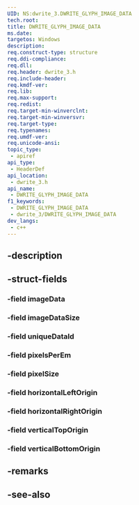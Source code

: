 ```yaml
---
UID: NS:dwrite_3.DWRITE_GLYPH_IMAGE_DATA
tech.root: 
title: DWRITE_GLYPH_IMAGE_DATA
ms.date: 
targetos: Windows
description: 
req.construct-type: structure
req.ddi-compliance: 
req.dll: 
req.header: dwrite_3.h
req.include-header: 
req.kmdf-ver: 
req.lib: 
req.max-support: 
req.redist: 
req.target-min-winverclnt: 
req.target-min-winversvr: 
req.target-type: 
req.typenames: 
req.umdf-ver: 
req.unicode-ansi: 
topic_type:
 - apiref
api_type:
 - HeaderDef
api_location:
 - dwrite_3.h
api_name:
 - DWRITE_GLYPH_IMAGE_DATA
f1_keywords:
 - DWRITE_GLYPH_IMAGE_DATA
 - dwrite_3/DWRITE_GLYPH_IMAGE_DATA
dev_langs:
 - c++
---
```


## -description

## -struct-fields

### -field imageData

### -field imageDataSize

### -field uniqueDataId

### -field pixelsPerEm

### -field pixelSize

### -field horizontalLeftOrigin

### -field horizontalRightOrigin

### -field verticalTopOrigin

### -field verticalBottomOrigin

## -remarks

## -see-also


